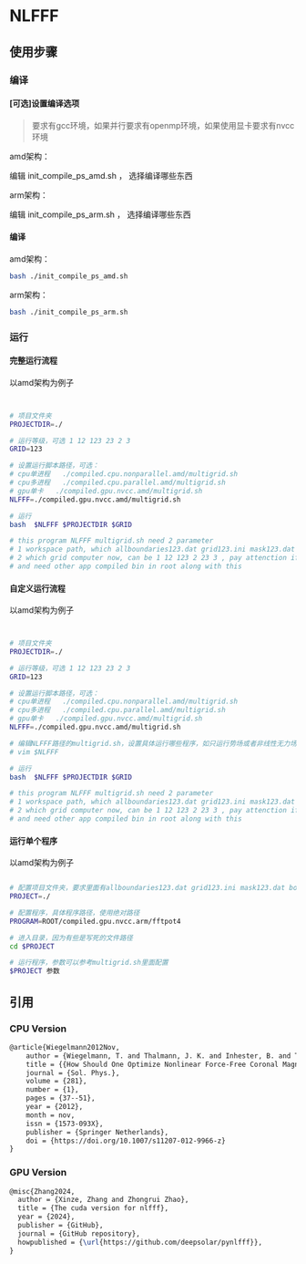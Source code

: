 
# NLFFF

## 使用步骤
### 编译
#### [可选]设置编译选项

> 要求有gcc环境，如果并行要求有openmp环境，如果使用显卡要求有nvcc环境


amd架构：

编辑 init_compile_ps_amd.sh ， 选择编译哪些东西


arm架构：

编辑 init_compile_ps_arm.sh ， 选择编译哪些东西




#### 编译

amd架构：

```bash
bash ./init_compile_ps_amd.sh
```

arm架构：

```bash
bash ./init_compile_ps_arm.sh
```

### 运行

#### 完整运行流程

以amd架构为例子

```bash


# 项目文件夹
PROJECTDIR=./

# 运行等级，可选 1 12 123 23 2 3
GRID=123

# 设置运行脚本路径，可选：
# cpu单进程   ./compiled.cpu.nonparallel.amd/multigrid.sh
# cpu多进程   ./compiled.cpu.parallel.amd/multigrid.sh
# gpu单卡   ./compiled.gpu.nvcc.amd/multigrid.sh
NLFFF=./compiled.gpu.nvcc.amd/multigrid.sh

# 运行
bash  $NLFFF $PROJECTDIR $GRID

# this program NLFFF multigrid.sh need 2 parameter  
# 1 workspace path, which allboundaries123.dat grid123.ini mask123.dat boundary.ini etc. in it
# 2 which grid computer now, can be 1 12 123 2 23 3 , pay attenction if set 2 it has been run grid 1 before
# and need other app compiled bin in root along with this

```

#### 自定义运行流程

以amd架构为例子

```bash


# 项目文件夹
PROJECTDIR=./

# 运行等级，可选 1 12 123 23 2 3
GRID=123

# 设置运行脚本路径，可选：
# cpu单进程   ./compiled.cpu.nonparallel.amd/multigrid.sh
# cpu多进程   ./compiled.cpu.parallel.amd/multigrid.sh
# gpu单卡   ./compiled.gpu.nvcc.amd/multigrid.sh
NLFFF=./compiled.gpu.nvcc.amd/multigrid.sh

# 编辑NLFFF路径的multigrid.sh，设置具体运行哪些程序，如只运行势场或者非线性无力场
# vim $NLFFF

# 运行
bash  $NLFFF $PROJECTDIR $GRID

# this program NLFFF multigrid.sh need 2 parameter  
# 1 workspace path, which allboundaries123.dat grid123.ini mask123.dat boundary.ini etc. in it
# 2 which grid computer now, can be 1 12 123 2 23 3 , pay attenction if set 2 it has been run grid 1 before
# and need other app compiled bin in root along with this

```


#### 运行单个程序

以amd架构为例子

```bash

# 配置项目文件夹，要求里面有allboundaries123.dat grid123.ini mask123.dat boundary.ini etc.
PROJECT=./

# 配置程序，具体程序路径，使用绝对路径
PROGRAM=ROOT/compiled.gpu.nvcc.arm/fftpot4

# 进入目录，因为有些是写死的文件路径
cd $PROJECT

# 运行程序，参数可以参考multigrid.sh里面配置
$PROJECT 参数

```



## 引用

### CPU Version

```latex
@article{Wiegelmann2012Nov,
    author = {Wiegelmann, T. and Thalmann, J. K. and Inhester, B. and Tadesse, T. and Sun, X. and Hoeksema, J. T.},
    title = {{How Should One Optimize Nonlinear Force-Free Coronal Magnetic Field Extrapolations from SDO/HMI Vector Magnetograms?}},
    journal = {Sol. Phys.},
    volume = {281},
    number = {1},
    pages = {37--51},
    year = {2012},
    month = nov,
    issn = {1573-093X},
    publisher = {Springer Netherlands},
    doi = {https://doi.org/10.1007/s11207-012-9966-z}
}
```

### GPU Version

```latex
@misc{Zhang2024,
  author = {Xinze, Zhang and Zhongrui Zhao},
  title = {The cuda version for nlfff},
  year = {2024},
  publisher = {GitHub},
  journal = {GitHub repository},
  howpublished = {\url{https://github.com/deepsolar/pynlfff}},
}
```



